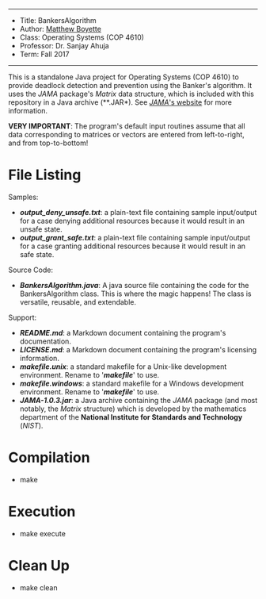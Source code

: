 *******************************************************************

* Title:     BankersAlgorithm
* Author:    [Matthew Boyette](mailto:N00868808@ospreys.unf.edu)
* Class:     Operating Systems (COP 4610)
* Professor: Dr. Sanjay Ahuja
* Term:      Fall 2017

*******************************************************************

This is a standalone Java project for Operating Systems (COP 4610) to provide deadlock detection and prevention using the Banker's algorithm. It uses the *JAMA* package's *Matrix* data structure, which is included with this repository in a Java archive (**.JAR*). See [*JAMA*'s website](http://math.nist.gov/javanumerics/jama/) for more information.

**VERY IMPORTANT**: The program's default input routines assume that all data corresponding to matrices or vectors are entered from left-to-right, and from top-to-bottom!

# File Listing

Samples:

* ***output_deny_unsafe.txt***: a plain-text file containing sample input/output for a case denying additional resources because it would result in an unsafe state.
* ***output_grant_safe.txt***: a plain-text file containing sample input/output for a case granting additional resources because it would result in an safe state.

Source Code:

* ***BankersAlgorithm.java***: A java source file containing the code for the BankersAlgorithm class. This is where the magic happens! The class is versatile, reusable, and extendable.

Support:

* ***README.md***: a Markdown document containing the program's documentation.
* ***LICENSE.md***: a Markdown document containing the program's licensing information.
* ***makefile.unix***: a standard makefile for a Unix-like development environment. Rename to '***makefile***' to use.
* ***makefile.windows***: a standard makefile for a Windows development environment. Rename to '***makefile***' to use.
* ***JAMA-1.0.3.jar***: a Java archive containing the *JAMA* package (and most notably, the *Matrix* structure) which is developed by the mathematics department of the **National Institute for Standards and Technology** (*NIST*).

# Compilation

* make

# Execution

* make execute

# Clean Up

* make clean
